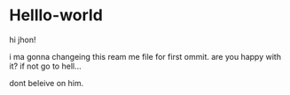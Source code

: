 # Helllo-world


hi jhon!

i ma gonna changeing this ream me file for first ommit.
are you happy with it? if not go to hell...


dont beleive on him.
